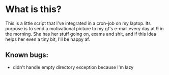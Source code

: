 # What is this?

This is a little script that I've integrated in a cron-job on my laptop. Its purpose is to send a motivational picture to my gf's e-mail every day at 9 in the morning. She has her stuff going on, exams and shit, and if this idea helps her even a tiny bit, I'll be happy af.

## Known bugs:
* didn't handle empty directory exception because I'm lazy